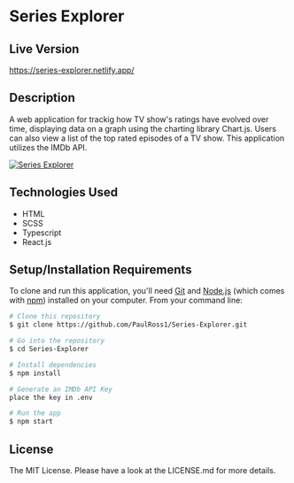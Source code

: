 # Series Explorer

## Live Version

https://series-explorer.netlify.app/

## Description

A web application for trackig how TV show's ratings have evolved over time, displaying data on a graph using the charting library Chart.js. Users can also view a list of the top rated episodes of a TV show. This application utilizes the IMDb API.
<br>

[![Series Explorer](https://i.postimg.cc/L6HCtLg1/series-explorer.png)](#!)

## Technologies Used

- HTML
- SCSS
- Typescript
- React.js

## Setup/Installation Requirements

To clone and run this application, you'll need [Git](https://git-scm.com) and [Node.js](https://nodejs.org/en/download/) (which comes with [npm](http://npmjs.com)) installed on your computer. From your command line:

```bash
# Clone this repository
$ git clone https://github.com/PaulRoss1/Series-Explorer.git

# Go into the repository
$ cd Series-Explorer

# Install dependencies
$ npm install

# Generate an IMDb API Key
place the key in .env

# Run the app
$ npm start
```

## License

The MIT License. Please have a look at the LICENSE.md for more details.
